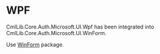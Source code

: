 # WPF

CmlLib.Core.Auth.Microsoft.UI.Wpf has been integrated into CmlLib.Core.Auth.Microsoft.UI.WinForm.

Use [WinForm]() package.